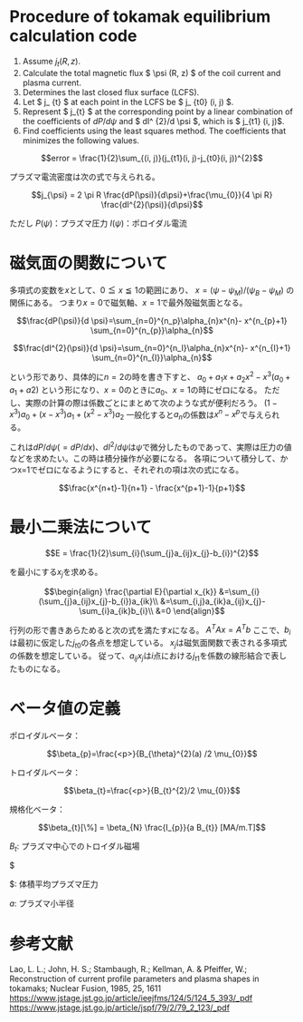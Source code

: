 # Procedure of tokamak equilibrium calculation code

1. Assume $j_{t}(R, z)$.
1. Calculate the total magnetic flux $ \psi (R, z) $ of the coil current and plasma current.
1. Determines the last closed flux surface (LCFS).
1. Let $ j_ {t} $ at each point in the LCFS be $ j_ {t0} (i, j) $.
1. Represent $ j_{t} $ at the corresponding point by a linear combination of the coefficients of $dP/d \psi$ and $ dI^ {2}/d \psi $, which is $ j_{t1} (i, j)$.
1. Find coefficients using the least squares method. The coefficients that minimizes the following values.

```math
error = \frac{1}{2}\sum_{(i, j)}(j_{t1}(i, j)-j_{t0}(i, j))^{2}
```
プラズマ電流密度は次の式で与えられる。

```math
j_{\psi} = 2 \pi R \frac{dP(\psi)}{d\psi}+\frac{\mu_{0}}{4 \pi R} \frac{dI^{2}(\psi)}{d\psi}
```

ただし
$P(\psi)$：プラズマ圧力
$I(\psi)$：ポロイダル電流

# 磁気面の関数について

多項式の変数を$x$として、$0 \leqq x \leqq 1$の範囲にあり、
$x = (\psi-\psi_{M})/(\psi_B-\psi_{M})$
の関係にある。
つまり$x=0$で磁気軸、$x=1$で最外殻磁気面となる。

```math
\frac{dP(\psi)}{d \psi}=\sum_{n=0}^{n_p}\alpha_{n}x^{n}- x^{n_{p}+1} \sum_{n=0}^{n_{p}}\alpha_{n}
```

```math
\frac{dI^{2}(\psi)}{d \psi}=\sum_{n=0}^{n_I}\alpha_{n}x^{n}- x^{n_{I}+1} \sum_{n=0}^{n_{I}}\alpha_{n}
```

という形であり、具体的に$n=2$の時を書き下すと、
$a_{0}+a_{1} x+a_{2}x^{2} -x^{3}(a_{0}+a_{1}+a{2})$
という形になり、$x=0$のときに$a_{0}$、$x=1$の時にゼロになる。
ただし、実際の計算の際は係数ごとにまとめて次のような式が便利だろう。
$(1-x^{3})a_{0}+(x-x^{3})a_{1}+(x^{2}-x^{3})a_{2}$
一般化すると$a_{n}$の係数は$x^{n}-x^{p}$で与えられる。

これは$dP/d\psi(=dP/dx)$、$dI^{2}/d\psi$は$\psi$で微分したものであって、実際は圧力の値などを求めたい。この時は積分操作が必要になる。
各項について積分して、かつx=1でゼロになるようにすると、それぞれの項は次の式になる。

```math
\frac{x^{n+t}-1}{n+1} - \frac{x^{p+1}-1}{p+1}
```

# 最小二乗法について

```math
E = \frac{1}{2}\sum_{i}(\sum_{j}a_{ij}x_{j}-b_{i})^{2}
```
を最小にする$x_{j}$を求める。

```math
\begin{align}
\frac{\partial E}{\partial x_{k}}
&=\sum_{i}(\sum_{j}a_{ij}x_{j}-b_{i})a_{ik}\\
&=\sum_{i,j}a_{ik}a_{ij}x_{j}-\sum_{i}a_{ik}b_{i}\\
&=0
\end{align}
```
行列の形で書きあらためると次の式を満たす$x$になる。
$A^{T}Ax=A^{T}b$
ここで、$b_{i}$は最初に仮定した$j_{t0}$の各点を想定している。
$x_{j}$は磁気面関数で表される多項式の係数を想定している。
従って、$a_{ij}x_{j}$は$i$点における$j_{t1}$を係数の線形結合で表したものになる。

# ベータ値の定義
ポロイダルベータ：

```math
\beta_{p}=\frac{<p>}{B_{\theta}^{2}(a) /2 \mu_{0}}
```


トロイダルベータ：

```math
\beta_{t}=\frac{<p>}{B_{t}^{2}/2 \mu_{0}}
```

規格化ベータ：

```math
\beta_{t}[\%] = \beta_{N} \frac{I_{p}}{a B_{t}} [MA/m.T]
```

$B_{t}$: プラズマ中心でのトロイダル磁場

$<p> $: 体積平均プラズマ圧力

$a$: プラズマ小半径


# 参考文献
Lao, L. L.; John, H. S.; Stambaugh, R.; Kellman, A. & Pfeiffer, W.; Reconstruction of current profile parameters and plasma shapes in tokamaks; Nuclear Fusion, 1985, 25, 1611
https://www.jstage.jst.go.jp/article/ieejfms/124/5/124_5_393/_pdf
https://www.jstage.jst.go.jp/article/jspf/79/2/79_2_123/_pdf